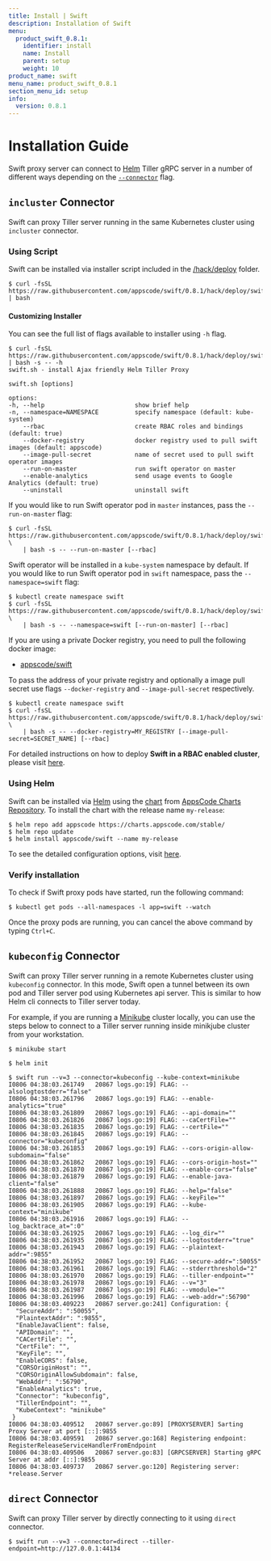 ```yaml
---
title: Install | Swift
description: Installation of Swift
menu:
  product_swift_0.8.1:
    identifier: install
    name: Install
    parent: setup
    weight: 10
product_name: swift
menu_name: product_swift_0.8.1
section_menu_id: setup
info:
  version: 0.8.1
---
```


# Installation Guide

Swift proxy server can connect to [Helm](https://github.com/kubernetes/helm) Tiller gRPC server in a number of different ways depending on the [`--connector`](/products/swift/0.8.1/reference/swift_run) flag.


## `incluster` Connector
Swift can proxy Tiller server running in the same Kubernetes cluster using `incluster` connector.

### Using Script
Swift can be installed via installer script included in the [/hack/deploy](https://github.com/appscode/swift/tree/0.8.1/hack/deploy) folder.

```console
$ curl -fsSL https://raw.githubusercontent.com/appscode/swift/0.8.1/hack/deploy/swift.sh | bash
```

#### Customizing Installer

You can see the full list of flags available to installer using `-h` flag.

```console
$ curl -fsSL https://raw.githubusercontent.com/appscode/swift/0.8.1/hack/deploy/swift.sh | bash -s -- -h
swift.sh - install Ajax friendly Helm Tiller Proxy

swift.sh [options]

options:
-h, --help                         show brief help
-n, --namespace=NAMESPACE          specify namespace (default: kube-system)
    --rbac                         create RBAC roles and bindings (default: true)
    --docker-registry              docker registry used to pull swift images (default: appscode)
    --image-pull-secret            name of secret used to pull swift operator images
    --run-on-master                run swift operator on master
    --enable-analytics             send usage events to Google Analytics (default: true)
    --uninstall                    uninstall swift
```

If you would like to run Swift operator pod in `master` instances, pass the `--run-on-master` flag:

```console
$ curl -fsSL https://raw.githubusercontent.com/appscode/swift/0.8.1/hack/deploy/swift.sh \
    | bash -s -- --run-on-master [--rbac]
```

Swift operator will be installed in a `kube-system` namespace by default. If you would like to run Swift operator pod in `swift` namespace, pass the `--namespace=swift` flag:

```console
$ kubectl create namespace swift
$ curl -fsSL https://raw.githubusercontent.com/appscode/swift/0.8.1/hack/deploy/swift.sh \
    | bash -s -- --namespace=swift [--run-on-master] [--rbac]
```

If you are using a private Docker registry, you need to pull the following docker image:

 - [appscode/swift](https://hub.docker.com/r/appscode/swift)

To pass the address of your private registry and optionally a image pull secret use flags `--docker-registry` and `--image-pull-secret` respectively.

```console
$ kubectl create namespace swift
$ curl -fsSL https://raw.githubusercontent.com/appscode/swift/0.8.1/hack/deploy/swift.sh \
    | bash -s -- --docker-registry=MY_REGISTRY [--image-pull-secret=SECRET_NAME] [--rbac]
```

For detailed instructions on how to deploy __Swift in a RBAC enabled cluster__, please visit [here](/products/swift/0.8.1/setup/rbac).


### Using Helm
Swift can be installed via [Helm](https://helm.sh/) using the [chart](https://github.com/appscode/swift/tree/0.8.1/chart/swift) from [AppsCode Charts Repository](https://github.com/appscode/charts). To install the chart with the release name `my-release`:

```console
$ helm repo add appscode https://charts.appscode.com/stable/
$ helm repo update
$ helm install appscode/swift --name my-release
```

To see the detailed configuration options, visit [here](https://github.com/appscode/swift/tree/0.8.1/chart/swift/).


### Verify installation
To check if Swift proxy pods have started, run the following command:

```console
$ kubectl get pods --all-namespaces -l app=swift --watch
```

Once the proxy pods are running, you can cancel the above command by typing `Ctrl+C`.


## `kubeconfig` Connector
Swift can proxy Tiller server running in a remote Kubernetes cluster using `kubeconfig` connector. In this mode, Swift open a tunnel between its own pod and Tiller server pod using Kubernetes api server. This is similar to how Helm cli connects to Tiller server today.

For example, if you are running a [Minikube](https://github.com/kubernetes/minikube) cluster locally, you can use the steps below to connect to a Tiller server running inside minikjube cluster from your workstation.

```console
$ minikube start

$ helm init

$ swift run --v=3 --connector=kubeconfig --kube-context=minikube
I0806 04:38:03.261749   20867 logs.go:19] FLAG: --alsologtostderr="false"
I0806 04:38:03.261796   20867 logs.go:19] FLAG: --enable-analytics="true"
I0806 04:38:03.261809   20867 logs.go:19] FLAG: --api-domain=""
I0806 04:38:03.261826   20867 logs.go:19] FLAG: --caCertFile=""
I0806 04:38:03.261835   20867 logs.go:19] FLAG: --certFile=""
I0806 04:38:03.261845   20867 logs.go:19] FLAG: --connector="kubeconfig"
I0806 04:38:03.261853   20867 logs.go:19] FLAG: --cors-origin-allow-subdomain="false"
I0806 04:38:03.261862   20867 logs.go:19] FLAG: --cors-origin-host=""
I0806 04:38:03.261870   20867 logs.go:19] FLAG: --enable-cors="false"
I0806 04:38:03.261879   20867 logs.go:19] FLAG: --enable-java-client="false"
I0806 04:38:03.261888   20867 logs.go:19] FLAG: --help="false"
I0806 04:38:03.261897   20867 logs.go:19] FLAG: --keyFile=""
I0806 04:38:03.261905   20867 logs.go:19] FLAG: --kube-context="minikube"
I0806 04:38:03.261916   20867 logs.go:19] FLAG: --log_backtrace_at=":0"
I0806 04:38:03.261925   20867 logs.go:19] FLAG: --log_dir=""
I0806 04:38:03.261935   20867 logs.go:19] FLAG: --logtostderr="true"
I0806 04:38:03.261943   20867 logs.go:19] FLAG: --plaintext-addr=":9855"
I0806 04:38:03.261952   20867 logs.go:19] FLAG: --secure-addr=":50055"
I0806 04:38:03.261961   20867 logs.go:19] FLAG: --stderrthreshold="2"
I0806 04:38:03.261970   20867 logs.go:19] FLAG: --tiller-endpoint=""
I0806 04:38:03.261978   20867 logs.go:19] FLAG: --v="3"
I0806 04:38:03.261987   20867 logs.go:19] FLAG: --vmodule=""
I0806 04:38:03.261996   20867 logs.go:19] FLAG: --web-addr=":56790"
I0806 04:38:03.409223   20867 server.go:241] Configuration: {
  "SecureAddr": ":50055",
  "PlaintextAddr": ":9855",
  "EnableJavaClient": false,
  "APIDomain": "",
  "CACertFile": "",
  "CertFile": "",
  "KeyFile": "",
  "EnableCORS": false,
  "CORSOriginHost": "",
  "CORSOriginAllowSubdomain": false,
  "WebAddr": ":56790",
  "EnableAnalytics": true,
  "Connector": "kubeconfig",
  "TillerEndpoint": "",
  "KubeContext": "minikube"
 }
I0806 04:38:03.409512   20867 server.go:89] [PROXYSERVER] Sarting Proxy Server at port [::]:9855
I0806 04:38:03.409591   20867 server.go:168] Registering endpoint: RegisterReleaseServiceHandlerFromEndpoint
I0806 04:38:03.409506   20867 server.go:83] [GRPCSERVER] Starting gRPC Server at addr [::]:9855
I0806 04:38:03.409737   20867 server.go:120] Registering server: *release.Server
```

## `direct` Connector
Swift can proxy Tiller server by directly connecting to it using `direct` connector.
```console
$ swift run --v=3 --connector=direct --tiller-endpoint=http://127.0.0.1:44134
```
